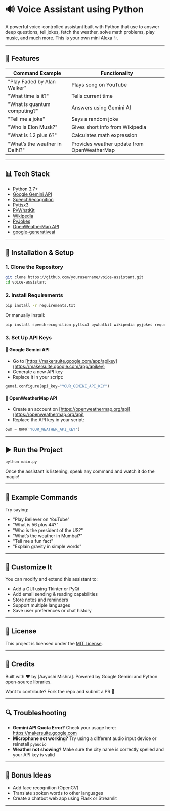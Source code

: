 # 🔊 Voice Assistant using Python

A powerful voice-controlled assistant built with Python that use to answer deep questions, tell jokes, fetch the weather, solve math problems, play music, and much more. This is your own mini Alexa ✨.

---

## 🚀 Features

| Command Example                     | Functionality                               |
|------------------------------------|---------------------------------------------|
| "Play Faded by Alan Walker"        | Plays song on YouTube                       |
| "What time is it?"                 | Tells current time                          |
| "What is quantum computing?"       | Answers using Gemini AI                     |
| "Tell me a joke"                   | Says a random joke                          |
| "Who is Elon Musk?"                | Gives short info from Wikipedia             |
| "What is 12 plus 6?"               | Calculates math expression                  |
| "What’s the weather in Delhi?"     | Provides weather update from OpenWeatherMap |

---

## 📊 Tech Stack

- Python 3.7+
- [Google Gemini API](https://ai.google.dev)
- [SpeechRecognition](https://pypi.org/project/SpeechRecognition/)
- [Pyttsx3](https://pypi.org/project/pyttsx3/)
- [PyWhatKit](https://pypi.org/project/pywhatkit/)
- [Wikipedia](https://pypi.org/project/wikipedia/)
- [PyJokes](https://pypi.org/project/pyjokes/)
- [OpenWeatherMap API](https://openweathermap.org/api)
- [google-generativeai](https://pypi.org/project/google-generativeai/)

---

## 🔧 Installation & Setup

### 1. Clone the Repository

```bash
git clone https://github.com/yourusername/voice-assistant.git
cd voice-assistant
```

### 2. Install Requirements

```bash
pip install -r requirements.txt
```

Or manually install:

```bash
pip install speechrecognition pyttsx3 pywhatkit wikipedia pyjokes requests google-generativeai
```

### 3. Set Up API Keys

#### 🔐 Google Gemini API
- Go to [https://makersuite.google.com/app/apikey](https://makersuite.google.com/app/apikey)
- Generate a new API key
- Replace it in your script:

```python
genai.configure(api_key="YOUR_GEMINI_API_KEY")
```

#### 🔐 OpenWeatherMap API
- Create an account on [https://openweathermap.org/api](https://openweathermap.org/api)
- Replace the API key in your script:

```python
owm = OWM('YOUR_WEATHER_API_KEY')
```

---

## ▶️ Run the Project

```bash
python main.py
```

Once the assistant is listening, speak any command and watch it do the magic!

---

## 🚪 Example Commands

Try saying:
- "Play Believer on YouTube"
- "What is 56 plus 44?"
- "Who is the president of the US?"
- "What’s the weather in Mumbai?"
- "Tell me a fun fact"
- "Explain gravity in simple words"

---

## 🌈 Customize It

You can modify and extend this assistant to:
- Add a GUI using Tkinter or PyQt
- Add email sending & reading capabilities
- Store notes and reminders
- Support multiple languages
- Save user preferences or chat history

---

## 📄 License

This project is licensed under the [MIT License](LICENSE).

---

## 🙌 Credits

Built with ❤️ by [Aayushi Mishra]. Powered by Google Gemini and Python open-source libraries.

Want to contribute? Fork the repo and submit a PR 🚀

---

## 🔍 Troubleshooting

- **Gemini API Quota Error?** Check your usage here: https://makersuite.google.com
- **Microphone not working?** Try using a different audio input device or reinstall `pyaudio`
- **Weather not showing?** Make sure the city name is correctly spelled and your API key is valid

---

## 🚀 Bonus Ideas

- Add face recognition (OpenCV)
- Translate spoken words to other languages
- Create a chatbot web app using Flask or Streamlit

---


